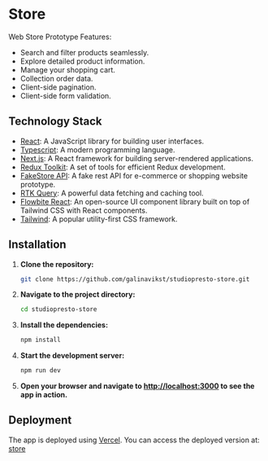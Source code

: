 # Store
Web Store Prototype Features:
  - Search and filter products seamlessly.
  - Explore detailed product information.
  - Manage your shopping cart.
  - Collection order data.
  - Client-side pagination.
  - Client-side form validation.


## Technology Stack

- [React](https://reactjs.org/): A JavaScript library for building user interfaces.
- [Typescript](https://www.typescriptlang.org/): A modern programming language.
- [Next.js](https://nextjs.org/): A React framework for building server-rendered applications.
- [Redux Toolkit](https://redux-toolkit.js.org/): A set of tools for efficient Redux development.
- [FakeStore API](https://fakestoreapi.com/): A fake rest API for e-commerce or shopping website prototype.
- [RTK Query](https://redux-toolkit.js.org/rtk-query/overview): A powerful data fetching and caching tool.
- [Flowbite React](https://www.flowbite-react.com/): An open-source UI component library built on top of Tailwind CSS with React components.
- [Tailwind](https://tailwindcss.com/): A popular utility-first CSS framework.

## Installation

1. **Clone the repository:**

    ```bash
    git clone https://github.com/galinavikst/studiopresto-store.git
    ```

2. **Navigate to the project directory:**

    ```bash
    cd studiopresto-store
    ```

3. **Install the dependencies:**

    ```bash
    npm install
    ```

4. **Start the development server:**

    ```bash
    npm run dev
    ```

5. **Open your browser and navigate to [http://localhost:3000](http://localhost:3000) to see the app in action.**

## Deployment

The app is deployed using [Vercel](https://vercel.com/). You can access the deployed version at: [store](https://studiopresto-store.vercel.app/)


